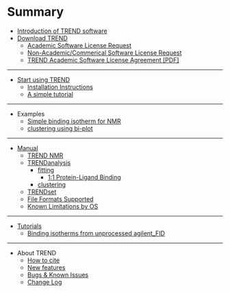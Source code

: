 # Summary

* [Introduction of TREND software](README.md)
* [Download TREND](doc/download.md)
    * [Academic Software License Request](http://biochem.missouri.edu/trend/academic_request.php)
    * [Non-Academic/Commerical Software License    Request](http://biochem.missouri.edu/trend/commercial_request.php)
    * [TREND Academic Software License Agreement [PDF]](http://biochem.missouri.edu/trend/docs/TREND_LicenseAgreement.pdf)

-----
* [Start using TREND](doc/start.md)
    * [Installation Instructions](doc/install.md)
    * [A simple tutorial](doc/intro.md)

-----
* Examples
    * [Simple binding isotherm for NMR](examples/single/simplebinding.md)
    * [clustering using bi-plot](examples/multiple/biplot.md)

-----
* [Manual](trendpro/README.md)
    * [TREND NMR](trendpro/trendmain/README.md)
    * [TRENDanalysis](trendpro/trendanalysis/README.md)
        * [fitting](trendpro/trendanalysis/fitting.md)
	    	* [1:1 Protein-Ligand Binding](trendpro/trendanalysis/fitting/LigandBinding.md)
        * [clustering](trendpro/trendanalysis/clustering.md)
    * [TRENDset](trendpro/trendset/README.md)
    * [File Formats Supported](manual/fileformat.md)
    * [Known Limitations by OS](doc/Known_limitations_by_OS.md)

-----
* [Tutorials](tutorial/README.md)
    * [Binding isotherms from unprocessed agilent_FID](tutorial/tutorial_agilent.md)

-----
* About TREND
    * [How to cite](doc/how_to_cite.md)
    * [New features](doc/new_features.md)
    * [Bugs & Known Issues](doc/known_bugs.md)
    * [Change Log](doc/ChangeLog.md)

